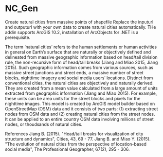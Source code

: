 # NC_Gen
Create natural cities from massive points of shapefile
Replace the inputurl and outputurl with your own data to create natural cities automatically.
THe addin supports ArcGIS 10.2, installation of ArcObjects for .NET is a prerequisite.

The term ‘natural cities’ refers to the human settlements or human activities in general on Earth’s surface that are naturally or objectively defined and delineated from massive geographic information based on head/tail division rule, the non-recursive form of head/tail breaks (Jiang and Miao 2015, Jiang 2015). Such geographic information comes from various sources, such as massive street junctions and street ends, a massive number of street blocks, nighttime imagery and social media users’ locations. Distinct from conventional cities, the natural cities are objectively and naturally derived. They are created from a mean value calculated from a large amount of units extracted from geographic information (Jiang and Miao 2015). For example, these units can be area units for the street blocks and pixels for the nighttime images. This model is created by ArcGIS model builder based on OpenStreetMap (OSM) data and it consists of two parts: (1) extracting street nodes from OSM data and (2) creating natural cities from the street nodes. It can be applied to an entire country OSM data involving millions of street nodes, or thoudsands of natural cities.

References
Jiang B. (2015). "Head/tail breaks for visualization of city structure and dynamics", Cities, 43, 69 - 77.
Jiang B. and Miao Y. (2015). "The evolution of natural cities from the perspective of location-based social media", The Professional Geographer, 67(2), 295 - 306.
